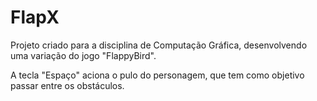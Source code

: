 # FlapX

Projeto criado para a disciplina de Computação Gráfica, desenvolvendo uma variação do jogo "FlappyBird".

A tecla "Espaço" aciona o pulo do personagem, que tem como objetivo passar entre os obstáculos. 
